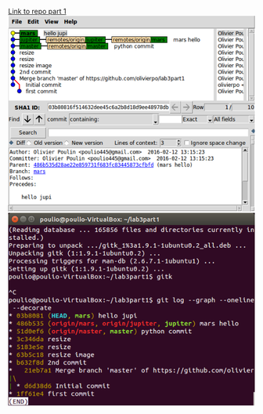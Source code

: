 [Link to repo part 1](https://github.com/olivierpo/lab3part1)
![scr1](images/scr1.png)
![scr2](images/scr2.png)

